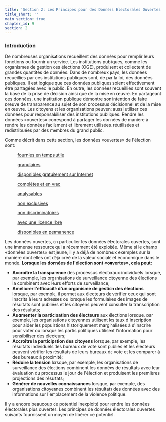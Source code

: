```yaml
---
title: 'Section 2: Les Principes pour des Données Electorales Ouvertes'
title_short: ''
main_section: true
chapter_id: 9
section: 2
---
```


### Introduction

De nombreuses organisations recueillent des données pour remplir leurs fonctions ou fournir un service. Les institutions publiques, comme les organismes de gestion des élections (OGE), produisent et collectent de grandes quantités de données. Dans de nombreux pays, les données recueillies par ces institutions publiques sont, de par la loi, des données publiques. Il est logique que ces données publiques soient effectivement être partagées avec le public. En outre, les données recueillies sont souvent la base de la prise de décision ainsi que de la mise en œuvre. En partageant ces données, une institution publique démontre son intention de faire preuve de transparence au sujet de son processus décisionnel et de la mise en œuvre. Les citoyens et les organisations peuvent aussi utiliser ces données pour responsabiliser des institutions publiques. Rendre les données «ouvertes» correspond à partager les données de manière à rendre les données facilement et librement utilisées, réutilisées et redistribuées par des membres du grand public.

Comme décrit dans cette section, les données «ouvertes» de l'élection sont:

<div class="img-grid text--small">
  <figure>
  <a href="/fr/guide/principles/timely/">
  <img src="{{ site.url }}/_assets/images/inventory/principles/timely.png" alt="" />
  <figcaption>fournies en temps utile</figcaption>
  </a>
  </figure>

  <figure>
  <a href="/fr/guide/principles/granular/">
  <img src="{{ site.url }}/_assets/images/inventory/principles/granular.png" alt="" />
  <figcaption>granulaires</figcaption>
  </a>
  </figure>

  <figure>
  <a href="/fr/guide/principles/available-for-free/">
  <img src="{{ site.url }}/_assets/images/inventory/principles/available-for-free.png" alt="" />
  <figcaption>disponibles gratuitement sur Internet</figcaption>
  </a>
  </figure>

  <figure>
  <a href="/fr/guide/principles/complete-and-in-bulk/">
  <img src="{{ site.url }}/_assets/images/inventory/principles/complete-and-in-bulk.png" alt="" />
  <figcaption>complètes et en vrac</figcaption>
  </a>
  </figure>

  <figure>
  <a href="/fr/guide/principles/analyzable/">
  <img src="{{ site.url }}/_assets/images/inventory/principles/analyzable.png" alt="" />
  <figcaption>analysables</figcaption>
  </a>
  </figure>

  <figure>
  <a href="/fr/guide/principles/non-proprietary/">
  <img src="{{ site.url }}/_assets/images/inventory/principles/non-proprietary.png" alt="" />
  <figcaption>non exclusives</figcaption>
  </a>
  </figure>

  <figure>
  <a href="/fr/guide/principles/non-discriminatory/">
  <img src="{{ site.url }}/_assets/images/inventory/principles/non-discriminatory.png" alt="" />
  <figcaption>non discriminatoires</figcaption>
  </a>
  </figure>

  <figure>
  <a href="/fr/guide/principles/license-free/">
  <img src="{{ site.url }}/_assets/images/inventory/principles/license-free.png" alt="" />
  <figcaption>avec une licence libre</figcaption>
  </a>
  </figure>

  <figure>
  <a href="/fr/guide/principles/permanently-available/">
  <img src="{{ site.url }}/_assets/images/inventory/principles/permanently-available.png" alt="" />
  <figcaption>disponibles en permanence</figcaption>
  </a>
  </figure>

</div>

Les données ouvertes, en particulier les données électorales ouvertes, sont une immense ressource qui a récemment été exploitée. Même si le champ «données ouvertes» est jeune, il y a déjà de nombreux exemples sur la manière dont elles ont déjà créé de la valeur sociale et économique dans le monde. **Lorsque les données de l'élection sont «ouvertes», cela peut:**

- **Accroître la transparence** des processus électoraux individuels lorsque, par exemple, les organisations de surveillance citoyenne des élections la combinent avec leurs efforts de surveillance;
- **Améliorer l'efficacité d'un organisme de gestion des élections** lorsque, par exemple, il permet aux électeurs de vérifier ceux qui sont inscrits à leurs adresses ou lorsque les formulaires des images de résultats sont publiées et les citoyens peuvent consulter la transcription des résultats;
- **Augmenter la participation des électeurs** aux élections lorsque, par exemple, les organisations citoyennes utilisent les taux d'inscription pour aider les populations historiquement marginalisées à s'inscrire pour voter ou lorsque les partis politiques utilisent l'information pour sensibiliser des électeurs;
- **Accroître la participation des citoyens** lorsque, par exemple, les résultats individuels des bureaux de vote sont publiés et les électeurs peuvent vérifier les résultats de leurs bureaux de vote et les comparer à des bureaux à proximité;
- **Réduire la tension** lorsque, par exemple, les organisations de surveillance des élections combinent les données de résultats avec leur évaluation du processus le jour de l'élection et produisent les premières projections des résultats;
- **Générer de nouvelles connaissances** lorsque, par exemple, des organisations citoyennes combinent les résultats des données avec des informations sur l'emplacement de la violence politique.

Il y a encore beaucoup de potentiel inexploité pour rendre les données électorales plus ouvertes. Les principes de données électorales ouvertes suivants fournissent un moyen de libérer ce potentiel.
